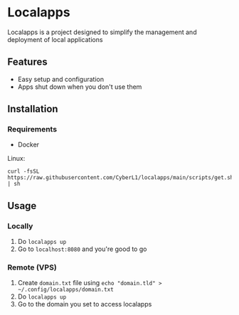 # Localapps

Localapps is a project designed to simplify the management and deployment of local applications

## Features

- Easy setup and configuration
- Apps shut down when you don't use them

## Installation

### Requirements
 - Docker

Linux:
  ```
  curl -fsSL https://raw.githubusercontent.com/CyberL1/localapps/main/scripts/get.sh | sh
  ```

## Usage

### Locally

1. Do `localapps up`
2. Go to `localhost:8080` and you're good to go

### Remote (VPS)

1. Create `domain.txt` file using `echo "domain.tld" > ~/.config/localapps/domain.txt`
2. Do `localapps up`
3. Go to the domain you set to access localapps
